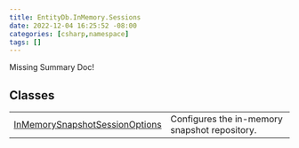 ```yaml
---
title: EntityDb.InMemory.Sessions
date: 2022-12-04 16:25:52 -08:00
categories: [csharp,namespace]
tags: []
---
```


Missing Summary Doc!
## Classes
<table><tr><td><!--/posts/csharp.member.entitydb.inmemory.sessions.inmemorysnapshotsessionoptions/--><a href='#'>InMemorySnapshotSessionOptions</a></td><td>
Configures the in-memory snapshot repository.
</td></tr></table>
